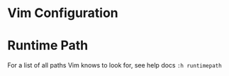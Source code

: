Vim Configuration
=================

# Runtime Path
For a list of all paths Vim knows to look for, see help docs `:h runtimepath`

